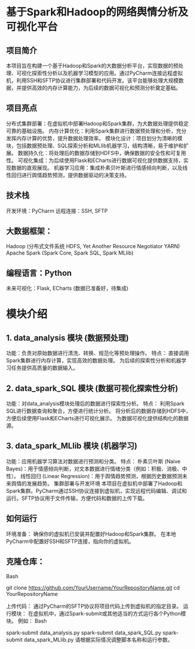 # 基于Spark和Hadoop的网络舆情分析及可视化平台

## 项目简介
本项目旨在构建一个基于Hadoop和Spark的大数据分析平台，实现数据的预处理、可视化探索性分析以及机器学习模型的应用。通过PyCharm连接远程虚拟机，利用SSH和SFTP协议进行集群部署和代码开发。该平台能够处理大规模数据，并提供高效的内存计算能力，为后续的数据可视化和预测分析奠定基础。

## 项目亮点

分布式集群部署：在虚拟机中部署Hadoop和Spark集群，为大数据处理提供稳定可靠的基础设施。
内存计算优化：利用Spark集群进行数据预处理和分析，充分发挥内存计算的优势，提升数据处理效率。
模块化设计：项目划分为清晰的模块，包括数据预处理、SQL探索分析和MLlib机器学习，结构清晰，易于维护和扩展。
数据持久化：将处理后的数据存储到HDFS中，确保数据的安全性和可复用性。
可视化集成：为后续使用Flask和ECharts进行数据可视化提供数据支持，实现数据的直观展现。
机器学习应用：集成朴素贝叶斯进行情感倾向判断，以及线性回归进行舆情趋势预测，提供数据驱动的决策支持。
## 技术栈
开发环境：PyCharm
远程连接：SSH, SFTP
## 大数据框架：
Hadoop (分布式文件系统 HDFS, Yet Another Resource Negotiator YARN)
Apache Spark (Spark Core, Spark SQL, Spark MLlib)
## 编程语言：Python
未来可视化：Flask, ECharts (数据已准备好，待集成)


# 模块介绍

## 1. data_analysis 模块 (数据预处理)
功能：负责对原始数据进行清洗、转换、规范化等预处理操作。
特点：
直接调用Spark集群进行内存计算，实现高效的数据处理。
为后续的探索性分析和机器学习任务提供高质量的数据输入。

## 2. data_spark_SQL 模块 (数据可视化探索性分析)
功能：对data_analysis模块处理后的数据进行探索性分析。
特点：
利用Spark SQL进行数据查询和聚合，方便进行统计分析。
将分析后的数据存储到HDFS中，方便后续使用Flask和ECharts进行可视化展示。
为数据可视化提供结构化的数据源。

## 3. data_spark_MLlib 模块 (机器学习)

功能：应用机器学习算法对数据进行预测和分类。
特点：
朴素贝叶斯 (Naive Bayes)：用于情感倾向判断，对文本数据进行情绪分类（例如：积极、消极、中性）。
线性回归 (Linear Regression)：用于舆情趋势预测，根据历史数据预测未来舆情的发展趋势。
集群部署与开发环境
本项目在虚拟机中部署了Hadoop和Spark集群。PyCharm通过SSH协议连接到虚拟机，实现远程代码编辑、调试和运行。SFTP协议用于文件传输，方便代码和数据的上传下载。

## 如何运行
环境准备：
确保你的虚拟机已安装并配置好Hadoop和Spark集群。
在本地PyCharm中配置好SSH和SFTP连接，指向你的虚拟机。

## 克隆仓库：
Bash

git clone https://github.com/YourUsername/YourRepositoryName.git
cd YourRepositoryName

上传代码：
通过PyCharm的SFTP协议将项目代码上传到虚拟机的指定目录。
运行模块：
在虚拟机中，通过Spark-submit或其他适当的方式运行各个Python模块。
例如：
Bash

spark-submit data_analysis.py
spark-submit data_spark_SQL.py
spark-submit data_spark_MLlib.py
请根据实际情况调整脚本名称和运行参数。
